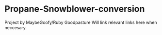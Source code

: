 # Propane-Snowblower-conversion
Project by MaybeGoofy/Ruby Goodpasture
Will link relevant links here when neccesary.
